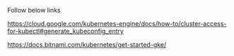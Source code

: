 Follow below links

https://cloud.google.com/kubernetes-engine/docs/how-to/cluster-access-for-kubectl#generate_kubeconfig_entry

https://docs.bitnami.com/kubernetes/get-started-gke/
